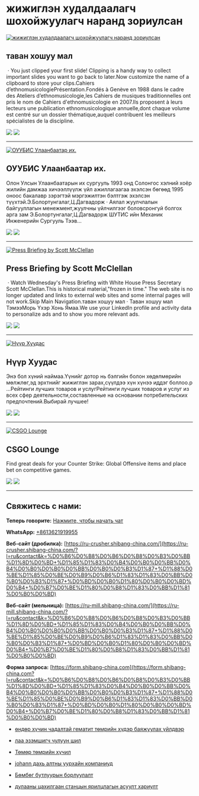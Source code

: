 # жижиглэн худалдаалагч шохойжуулагч наранд зориулсан

<a href="https://swt.shibang-china.com/?l=ru&img&k=%D0%B6%D0%B8%D0%B6%D0%B8%D0%B3%D0%BB%D1%8D%D0%BD+%D1%85%D1%83%D0%B4%D0%B0%D0%BB%D0%B4%D0%B0%D0%B0%D0%BB%D0%B0%D0%B3%D1%87+%D1%88%D0%BE%D1%85%D0%BE%D0%B9%D0%B6%D1%83%D1%83%D0%BB%D0%B0%D0%B3%D1%87+%D0%BD%D0%B0%D1%80%D0%B0%D0%BD%D0%B4+%D0%B7%D0%BE%D1%80%D0%B8%D1%83%D0%BB%D1%81%D0%B0%D0%BD" target="_blank">![жижиглэн худалдаалагч шохойжуулагч наранд зориулсан](http://static.shibang-china.com/all-800x300/1495.jpg)</a>

## таван хошуу мал
&nbsp;&#0183;&#32;You just clipped your first slide! Clipping is a handy way to collect important slides you want to go back to later.Now customize the name of a clipboard to store your clips.Cahiers d’ethnomusicologiePr&#233;sentation.Fond&#233;s &#224; Gen&#232;ve en 1988 dans le cadre des Ateliers d’ethnomusicologie,les Cahiers de musiques traditionnelles ont pris le nom de Cahiers d'ethnomusicologie en 2007.Ils proposent &#224; leurs lecteurs une publication ethnomusicologique annuelle,dont chaque volume est centr&#233; sur un dossier th&#233;matique,auquel contribuent les meilleurs sp&#233;cialistes de la discipline.


<a href="https://whatsapp.shibangsoft.com/WhatsApp.php" target="_blank" title="WhatsApp">![](http://static.shibang-china.com/icon/whatsapp.png)</a> <a href="https://swt.shibang-china.com/?l=ru&icon&k=%D0%B6%D0%B8%D0%B6%D0%B8%D0%B3%D0%BB%D1%8D%D0%BD+%D1%85%D1%83%D0%B4%D0%B0%D0%BB%D0%B4%D0%B0%D0%B0%D0%BB%D0%B0%D0%B3%D1%87+%D1%88%D0%BE%D1%85%D0%BE%D0%B9%D0%B6%D1%83%D1%83%D0%BB%D0%B0%D0%B3%D1%87+%D0%BD%D0%B0%D1%80%D0%B0%D0%BD%D0%B4+%D0%B7%D0%BE%D1%80%D0%B8%D1%83%D0%BB%D1%81%D0%B0%D0%BD" target="_blank">![](http://static.shibang-china.com/icon/chat-ru.png)</a>

---

<a href="https://swt.shibang-china.com/?l=ru&img&k=%D0%B6%D0%B8%D0%B6%D0%B8%D0%B3%D0%BB%D1%8D%D0%BD+%D1%85%D1%83%D0%B4%D0%B0%D0%BB%D0%B4%D0%B0%D0%B0%D0%BB%D0%B0%D0%B3%D1%87+%D1%88%D0%BE%D1%85%D0%BE%D0%B9%D0%B6%D1%83%D1%83%D0%BB%D0%B0%D0%B3%D1%87+%D0%BD%D0%B0%D1%80%D0%B0%D0%BD%D0%B4+%D0%B7%D0%BE%D1%80%D0%B8%D1%83%D0%BB%D1%81%D0%B0%D0%BD" target="_blank">![ОУУБИС Улаанбаатар их.](http://static.shibang-china.com/all-800x300/124.jpg)</a>

## ОУУБИС Улаанбаатар их.
Олон Улсын Улаанбаатарын их сургууль 1993 онд Солонгос хэлний хоёр жилийн дамжаа хичээллүүлж үйл ажиллагаагаа эхэлсэн бөгөөд 1995 оноос бакалавр зэрэгтэй мэргэжилтэн бэлтгэж эхэлсэн түүхтэй.Э.Болортунгалаг,Ц.Дагвадорж&nbsp;&#0183;&#32;Аялал жуулчлалын байгууллагын менежмент,жуулчны үйлчилгээг боловсронгуй болгох арга зам Э.Болортунгалаг,Ц.Дагвадорж ШУТИС ийн Механик Инженерийн Сургууль Тээв…


<a href="https://whatsapp.shibangsoft.com/WhatsApp.php" target="_blank" title="WhatsApp">![](http://static.shibang-china.com/icon/whatsapp.png)</a> <a href="https://swt.shibang-china.com/?l=ru&icon&k=%D0%B6%D0%B8%D0%B6%D0%B8%D0%B3%D0%BB%D1%8D%D0%BD+%D1%85%D1%83%D0%B4%D0%B0%D0%BB%D0%B4%D0%B0%D0%B0%D0%BB%D0%B0%D0%B3%D1%87+%D1%88%D0%BE%D1%85%D0%BE%D0%B9%D0%B6%D1%83%D1%83%D0%BB%D0%B0%D0%B3%D1%87+%D0%BD%D0%B0%D1%80%D0%B0%D0%BD%D0%B4+%D0%B7%D0%BE%D1%80%D0%B8%D1%83%D0%BB%D1%81%D0%B0%D0%BD" target="_blank">![](http://static.shibang-china.com/icon/chat-ru.png)</a>

---

<a href="https://swt.shibang-china.com/?l=ru&img&k=%D0%B6%D0%B8%D0%B6%D0%B8%D0%B3%D0%BB%D1%8D%D0%BD+%D1%85%D1%83%D0%B4%D0%B0%D0%BB%D0%B4%D0%B0%D0%B0%D0%BB%D0%B0%D0%B3%D1%87+%D1%88%D0%BE%D1%85%D0%BE%D0%B9%D0%B6%D1%83%D1%83%D0%BB%D0%B0%D0%B3%D1%87+%D0%BD%D0%B0%D1%80%D0%B0%D0%BD%D0%B4+%D0%B7%D0%BE%D1%80%D0%B8%D1%83%D0%BB%D1%81%D0%B0%D0%BD" target="_blank">![Press Briefing by Scott McClellan](http://static.shibang-china.com/all-800x300/319.jpg)</a>

## Press Briefing by Scott McClellan
&nbsp;&#0183;&#32;Watch Wednesday's Press Briefing with White House Press Secretary Scott McClellan.This is historical material,&quot;frozen in time.&quot; The web site is no longer updated and links to external web sites and some internal pages will not work.Skip Main Navigation.таван хошуу мал&nbsp;&#0183;&#32;Таван хошуу мал ТэмээМорь Үхэр Хонь Ямаа.We use your LinkedIn profile and activity data to personalize ads and to show you more relevant ads.


<a href="https://whatsapp.shibangsoft.com/WhatsApp.php" target="_blank" title="WhatsApp">![](http://static.shibang-china.com/icon/whatsapp.png)</a> <a href="https://swt.shibang-china.com/?l=ru&icon&k=%D0%B6%D0%B8%D0%B6%D0%B8%D0%B3%D0%BB%D1%8D%D0%BD+%D1%85%D1%83%D0%B4%D0%B0%D0%BB%D0%B4%D0%B0%D0%B0%D0%BB%D0%B0%D0%B3%D1%87+%D1%88%D0%BE%D1%85%D0%BE%D0%B9%D0%B6%D1%83%D1%83%D0%BB%D0%B0%D0%B3%D1%87+%D0%BD%D0%B0%D1%80%D0%B0%D0%BD%D0%B4+%D0%B7%D0%BE%D1%80%D0%B8%D1%83%D0%BB%D1%81%D0%B0%D0%BD" target="_blank">![](http://static.shibang-china.com/icon/chat-ru.png)</a>

---

<a href="https://swt.shibang-china.com/?l=ru&img&k=%D0%B6%D0%B8%D0%B6%D0%B8%D0%B3%D0%BB%D1%8D%D0%BD+%D1%85%D1%83%D0%B4%D0%B0%D0%BB%D0%B4%D0%B0%D0%B0%D0%BB%D0%B0%D0%B3%D1%87+%D1%88%D0%BE%D1%85%D0%BE%D0%B9%D0%B6%D1%83%D1%83%D0%BB%D0%B0%D0%B3%D1%87+%D0%BD%D0%B0%D1%80%D0%B0%D0%BD%D0%B4+%D0%B7%D0%BE%D1%80%D0%B8%D1%83%D0%BB%D1%81%D0%B0%D0%BD" target="_blank">![Нүүр Хуудас](http://static.shibang-china.com/all-800x300/1097.jpg)</a>

## Нүүр Хуудас
Энэ бол хүний наймаа.Үүнийг дотор нь бэлгийн болон хөдөлмөрийн мөлжлөг,эд эрхтнийг жижиглэн зарах,сүүлдээ хүн хүнээ иддэг боллоо.р …Рейтинги лучших товаров и услугРейтинги лучших товаров и услуг из всех сфер деятельности,составленные на основании потребительских предпочтений.Выбирай лучшее!


<a href="https://whatsapp.shibangsoft.com/WhatsApp.php" target="_blank" title="WhatsApp">![](http://static.shibang-china.com/icon/whatsapp.png)</a> <a href="https://swt.shibang-china.com/?l=ru&icon&k=%D0%B6%D0%B8%D0%B6%D0%B8%D0%B3%D0%BB%D1%8D%D0%BD+%D1%85%D1%83%D0%B4%D0%B0%D0%BB%D0%B4%D0%B0%D0%B0%D0%BB%D0%B0%D0%B3%D1%87+%D1%88%D0%BE%D1%85%D0%BE%D0%B9%D0%B6%D1%83%D1%83%D0%BB%D0%B0%D0%B3%D1%87+%D0%BD%D0%B0%D1%80%D0%B0%D0%BD%D0%B4+%D0%B7%D0%BE%D1%80%D0%B8%D1%83%D0%BB%D1%81%D0%B0%D0%BD" target="_blank">![](http://static.shibang-china.com/icon/chat-ru.png)</a>

---

<a href="https://swt.shibang-china.com/?l=ru&img&k=%D0%B6%D0%B8%D0%B6%D0%B8%D0%B3%D0%BB%D1%8D%D0%BD+%D1%85%D1%83%D0%B4%D0%B0%D0%BB%D0%B4%D0%B0%D0%B0%D0%BB%D0%B0%D0%B3%D1%87+%D1%88%D0%BE%D1%85%D0%BE%D0%B9%D0%B6%D1%83%D1%83%D0%BB%D0%B0%D0%B3%D1%87+%D0%BD%D0%B0%D1%80%D0%B0%D0%BD%D0%B4+%D0%B7%D0%BE%D1%80%D0%B8%D1%83%D0%BB%D1%81%D0%B0%D0%BD" target="_blank">![CSGO Lounge](http://static.shibang-china.com/all-800x300/363.jpg)</a>

## CSGO Lounge
Find great deals for your Counter Strike: Global Offensive items and place bet on competitive games.

<a href="https://whatsapp.shibangsoft.com/WhatsApp.php" target="_blank" title="WhatsApp">![](http://static.shibang-china.com/icon/whatsapp.png)</a> <a href="https://swt.shibang-china.com/?l=ru&icon&k=%D0%B6%D0%B8%D0%B6%D0%B8%D0%B3%D0%BB%D1%8D%D0%BD+%D1%85%D1%83%D0%B4%D0%B0%D0%BB%D0%B4%D0%B0%D0%B0%D0%BB%D0%B0%D0%B3%D1%87+%D1%88%D0%BE%D1%85%D0%BE%D0%B9%D0%B6%D1%83%D1%83%D0%BB%D0%B0%D0%B3%D1%87+%D0%BD%D0%B0%D1%80%D0%B0%D0%BD%D0%B4+%D0%B7%D0%BE%D1%80%D0%B8%D1%83%D0%BB%D1%81%D0%B0%D0%BD" target="_blank">![](http://static.shibang-china.com/icon/chat-ru.png)</a>

---
## Свяжитесь с нами:

**Теперь говорите:** [Нажмите, чтобы начать чат](https://swt.shibang-china.com?l=ru&contact&k=%D0%B6%D0%B8%D0%B6%D0%B8%D0%B3%D0%BB%D1%8D%D0%BD+%D1%85%D1%83%D0%B4%D0%B0%D0%BB%D0%B4%D0%B0%D0%B0%D0%BB%D0%B0%D0%B3%D1%87+%D1%88%D0%BE%D1%85%D0%BE%D0%B9%D0%B6%D1%83%D1%83%D0%BB%D0%B0%D0%B3%D1%87+%D0%BD%D0%B0%D1%80%D0%B0%D0%BD%D0%B4+%D0%B7%D0%BE%D1%80%D0%B8%D1%83%D0%BB%D1%81%D0%B0%D0%BD)

**WhatsApp:**  [+8613621919955](https://whatsapp.shibangsoft.com/WhatsApp.php)

**Веб-сайт (дробилка):** [https://ru-crusher.shibang-china.com/](https://ru-crusher.shibang-china.com/?l=ru&contact&k=%D0%B6%D0%B8%D0%B6%D0%B8%D0%B3%D0%BB%D1%8D%D0%BD+%D1%85%D1%83%D0%B4%D0%B0%D0%BB%D0%B4%D0%B0%D0%B0%D0%BB%D0%B0%D0%B3%D1%87+%D1%88%D0%BE%D1%85%D0%BE%D0%B9%D0%B6%D1%83%D1%83%D0%BB%D0%B0%D0%B3%D1%87+%D0%BD%D0%B0%D1%80%D0%B0%D0%BD%D0%B4+%D0%B7%D0%BE%D1%80%D0%B8%D1%83%D0%BB%D1%81%D0%B0%D0%BD)

**Веб-сайт (мельница):** [https://ru-mill.shibang-china.com/](https://ru-mill.shibang-china.com/?l=ru&contact&k=%D0%B6%D0%B8%D0%B6%D0%B8%D0%B3%D0%BB%D1%8D%D0%BD+%D1%85%D1%83%D0%B4%D0%B0%D0%BB%D0%B4%D0%B0%D0%B0%D0%BB%D0%B0%D0%B3%D1%87+%D1%88%D0%BE%D1%85%D0%BE%D0%B9%D0%B6%D1%83%D1%83%D0%BB%D0%B0%D0%B3%D1%87+%D0%BD%D0%B0%D1%80%D0%B0%D0%BD%D0%B4+%D0%B7%D0%BE%D1%80%D0%B8%D1%83%D0%BB%D1%81%D0%B0%D0%BD)

**Форма запроса:** [https://form.shibang-china.com](https://form.shibang-china.com?l=ru&contact&k=%D0%B6%D0%B8%D0%B6%D0%B8%D0%B3%D0%BB%D1%8D%D0%BD+%D1%85%D1%83%D0%B4%D0%B0%D0%BB%D0%B4%D0%B0%D0%B0%D0%BB%D0%B0%D0%B3%D1%87+%D1%88%D0%BE%D1%85%D0%BE%D0%B9%D0%B6%D1%83%D1%83%D0%BB%D0%B0%D0%B3%D1%87+%D0%BD%D0%B0%D1%80%D0%B0%D0%BD%D0%B4+%D0%B7%D0%BE%D1%80%D0%B8%D1%83%D0%BB%D1%81%D0%B0%D0%BD)

* [өндөр хүчин чадалтай гематит төмрийн хүдэр баяжуулах үйлдвэр](../127/%D3%A9%D0%BD%D0%B4%D3%A9%D1%80%20%D1%85%D2%AF%D1%87%D0%B8%D0%BD%20%D1%87%D0%B0%D0%B4%D0%B0%D0%BB%D1%82%D0%B0%D0%B9%20%D0%B3%D0%B5%D0%BC%D0%B0%D1%82%D0%B8%D1%82%20%D1%82%D3%A9%D0%BC%D1%80%D0%B8%D0%B9%D0%BD%20%D1%85%D2%AF%D0%B4%D1%8D%D1%80%20%D0%B1%D0%B0%D1%8F%D0%B6%D1%83%D1%83%D0%BB%D0%B0%D1%85%20%D2%AF%D0%B9%D0%BB%D0%B4%D0%B2%D1%8D%D1%80.md)

* [лаа эзэмшигч чулуун шил](../127/%D0%BB%D0%B0%D0%B0%20%D1%8D%D0%B7%D1%8D%D0%BC%D1%88%D0%B8%D0%B3%D1%87%20%D1%87%D1%83%D0%BB%D1%83%D1%83%D0%BD%20%D1%88%D0%B8%D0%BB.md)

* [Төмөр төмрийн хүчил](../130/%D0%A2%D3%A9%D0%BC%D3%A9%D1%80%20%D1%82%D3%A9%D0%BC%D1%80%D0%B8%D0%B9%D0%BD%20%D1%85%D2%AF%D1%87%D0%B8%D0%BB.md)

* [johann дахь алтны уурхайн компаниуд](../129/johann%20%D0%B4%D0%B0%D1%85%D1%8C%20%D0%B0%D0%BB%D1%82%D0%BD%D1%8B%20%D1%83%D1%83%D1%80%D1%85%D0%B0%D0%B9%D0%BD%20%D0%BA%D0%BE%D0%BC%D0%BF%D0%B0%D0%BD%D0%B8%D1%83%D0%B4.md)

* [Бөмбөг бутлуурын борлуулалт](../129/%D0%91%D3%A9%D0%BC%D0%B1%D3%A9%D0%B3%20%D0%B1%D1%83%D1%82%D0%BB%D1%83%D1%83%D1%80%D1%8B%D0%BD%20%D0%B1%D0%BE%D1%80%D0%BB%D1%83%D1%83%D0%BB%D0%B0%D0%BB%D1%82.md)

* [дулааны цахилгаан станцын ярилцлагын асуулт хариулт](../128/%D0%B4%D1%83%D0%BB%D0%B0%D0%B0%D0%BD%D1%8B%20%D1%86%D0%B0%D1%85%D0%B8%D0%BB%D0%B3%D0%B0%D0%B0%D0%BD%20%D1%81%D1%82%D0%B0%D0%BD%D1%86%D1%8B%D0%BD%20%D1%8F%D1%80%D0%B8%D0%BB%D1%86%D0%BB%D0%B0%D0%B3%D1%8B%D0%BD%20%D0%B0%D1%81%D1%83%D1%83%D0%BB%D1%82%20%D1%85%D0%B0%D1%80%D0%B8%D1%83%D0%BB%D1%82.md)